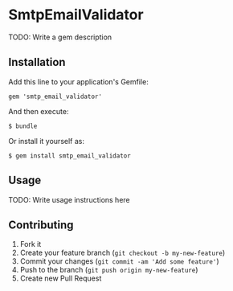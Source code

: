 # SmtpEmailValidator

TODO: Write a gem description

## Installation

Add this line to your application's Gemfile:

    gem 'smtp_email_validator'

And then execute:

    $ bundle

Or install it yourself as:

    $ gem install smtp_email_validator

## Usage

TODO: Write usage instructions here

## Contributing

1. Fork it
2. Create your feature branch (`git checkout -b my-new-feature`)
3. Commit your changes (`git commit -am 'Add some feature'`)
4. Push to the branch (`git push origin my-new-feature`)
5. Create new Pull Request
